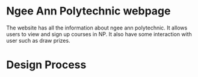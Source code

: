 # Ngee Ann Polytechnic webpage
The website has all the information about ngee ann polytechnic. It allows users to view and sign up courses in NP. It also have some interaction with user such as draw prizes.
# Design Process
